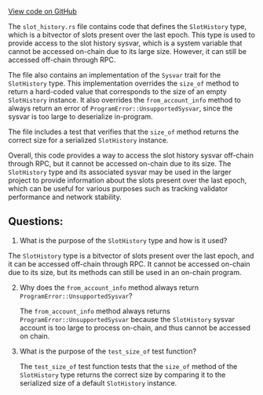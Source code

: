 [View code on GitHub](https://github.com/solana-labs/solana/blob/master/sdk/program/src/sysvar/slot_history.rs)

The `slot_history.rs` file contains code that defines the `SlotHistory` type, which is a bitvector of slots present over the last epoch. This type is used to provide access to the slot history sysvar, which is a system variable that cannot be accessed on-chain due to its large size. However, it can still be accessed off-chain through RPC.

The file also contains an implementation of the `Sysvar` trait for the `SlotHistory` type. This implementation overrides the `size_of` method to return a hard-coded value that corresponds to the size of an empty `SlotHistory` instance. It also overrides the `from_account_info` method to always return an error of `ProgramError::UnsupportedSysvar`, since the sysvar is too large to deserialize in-program.

The file includes a test that verifies that the `size_of` method returns the correct size for a serialized `SlotHistory` instance.

Overall, this code provides a way to access the slot history sysvar off-chain through RPC, but it cannot be accessed on-chain due to its size. The `SlotHistory` type and its associated sysvar may be used in the larger project to provide information about the slots present over the last epoch, which can be useful for various purposes such as tracking validator performance and network stability.
## Questions: 
 1. What is the purpose of the `SlotHistory` type and how is it used?
   
   The `SlotHistory` type is a bitvector of slots present over the last epoch, and it can be accessed off-chain through RPC. It cannot be accessed on-chain due to its size, but its methods can still be used in an on-chain program.

2. Why does the `from_account_info` method always return `ProgramError::UnsupportedSysvar`?
   
   The `from_account_info` method always returns `ProgramError::UnsupportedSysvar` because the `SlotHistory` sysvar account is too large to process on-chain, and thus cannot be accessed on chain.

3. What is the purpose of the `test_size_of` test function?
   
   The `test_size_of` test function tests that the `size_of` method of the `SlotHistory` type returns the correct size by comparing it to the serialized size of a default `SlotHistory` instance.